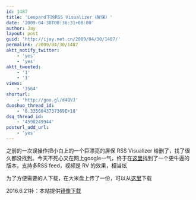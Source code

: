 ```yaml
---
id: 1487
title: 'Leopard下的RSS Visualizer（屏保）'
date: '2009-04-30T00:36:31+08:00'
author: Jay
layout: post
guid: 'http://ijay.net.cn/2009/04/30/1487/'
permalink: /2009/04/30/1487
aktt_notify_twitter:
    - 'yes'
    - 'yes'
aktt_tweeted:
    - '1'
    - '1'
views:
    - '3564'
shorturl:
    - 'http://goo.gl/d4QVJ'
duoshuo_thread_id:
    - '6.3356043737369E+18'
dsq_thread_id:
    - '4598249944'
posturl_add_url:
    - 'yes'
---
```


之前的一次误操作把小白上的一个巨漂亮的屏保 RSS Visualizer 给删了，找了很久都没找到。今天不死心又在网上google一气，终于在<a href="http://blog.nthmuse.net/?p=71" target="_blank" rel="noopener">这里</a>找到了一个更牛逼的版本，支持多RSS feed，视频是 RV 的效果，相当炫

为了方便需要的人下载，在大米盘上传了一份，可以从<a href="http://www.damipan.com/file/sHPrtI.html" target="_blank" rel="noopener">这里</a>下载

2016.6.21补：本站提供<a href="https://www.jayxu.com/download/RSS%20Visualizer.qtz.gz" target="_blank" rel="noopener">镜像下载</a>